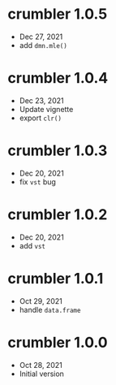 # crumbler 1.0.5
 - Dec 27, 2021
 - add `dmn.mle()`

 # crumbler 1.0.4
 - Dec 23, 2021
 - Update vignette
 - export `clr()`

# crumbler 1.0.3
 - Dec 20, 2021
 - fix `vst` bug

# crumbler 1.0.2
 - Dec 20, 2021
 - add `vst`

 # crumbler 1.0.1
 - Oct 29, 2021
 - handle `data.frame`

# crumbler 1.0.0
 - Oct 28, 2021
 - Initial version